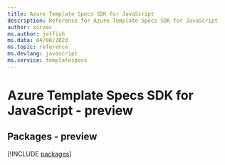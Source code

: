 ```yaml
---
title: Azure Template Specs SDK for JavaScript
description: Reference for Azure Template Specs SDK for JavaScript
author: xirzec
ms.author: jeffish
ms.data: 04/08/2023
ms.topic: reference
ms.devlang: javascript
ms.service: templatespecs
---
```

# Azure Template Specs SDK for JavaScript - preview
## Packages - preview
[!INCLUDE [packages](template-specs-index.md)]